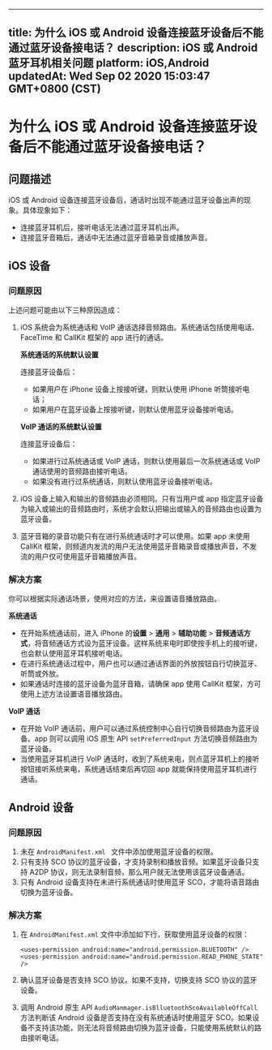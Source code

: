 
---
title: 为什么 iOS 或 Android 设备连接蓝牙设备后不能通过蓝牙设备接电话？
description: iOS 或 Android蓝牙耳机相关问题
platform: iOS,Android
updatedAt: Wed Sep 02 2020 15:03:47 GMT+0800 (CST)
---
# 为什么 iOS 或 Android 设备连接蓝牙设备后不能通过蓝牙设备接电话？
## 问题描述

iOS 或 Android 设备连接蓝牙设备后，通话时出现不能通过蓝牙设备出声的现象。具体现象如下：

- 连接蓝牙耳机后，接听电话无法通过蓝牙耳机出声。
- 连接蓝牙音箱后，通话中无法通过蓝牙音箱录音或播放声音。

## iOS 设备

### 问题原因

上述问题可能由以下三种原因造成：

1. iOS 系统会为系统通话和 VoIP 通话选择音频路由。系统通话包括使用电话、FaceTime 和 CallKit 框架的 app 进行的通话。

   **系统通话的系统默认设置**

   连接蓝牙设备后：
	 
   - 如果用户在 iPhone 设备上按接听键，则默认使用 iPhone 听筒接听电话；
   - 如果用户在蓝牙设备上按接听键，则默认使用蓝牙设备接听电话。

   **VoIP 通话的系统默认设置**

   连接蓝牙设备后：

   - 如果进行过系统通话或 VoIP 通话，则默认使用最后一次系统通话或 VoIP 通话使用的音频路由接听电话。
   - 如果没有进行过系统通话，则默认使用蓝牙设备接听电话。

2. iOS 设备上输入和输出的音频路由必须相同。只有当用户或 app 指定蓝牙设备为输入或输出的音频路由时，系统才会默认把输出或输入的音频路由也设置为蓝牙设备。

3. 蓝牙音箱的录音功能只有在进行系统通话时才可以使用。如果 app 未使用 CallKit 框架，则频道内发流的用户无法使用蓝牙音箱录音或播放声音，不发流的用户仅可使用蓝牙音箱播放声音。

### 解决方案

你可以根据实际通话场景，使用对应的方法，来设置语音播放路由。

**系统通话**

- 在开始系统通话前，进入 iPhone 的**设置** > **通用** > **辅助功能** > **音频通话方式**，将音频通话方式设为蓝牙设备。这样系统来电时即使按手机上的接听键，也会默认使用蓝牙耳机接听电话。
- 在进行系统通话过程中，用户也可以通过通话界面的外放按钮自行切换蓝牙、听筒或外放。
- 如果通话时连接的蓝牙设备为蓝牙音箱，请确保 app 使用 CallKit 框架，方可使用上述方法设置语音播放路由。

**VoIP 通话**

- 在开始 VoIP 通话前，用户可以通过系统控制中心自行切换音频路由为蓝牙设备。app 则可以调用 iOS 原生 API  `setPreferredInput` 方法切换音频路由为蓝牙设备。
- 当使用蓝牙耳机进行 VoIP 通话时，收到了系统来电，则点蓝牙耳机上的接听按钮接听系统来电，系统通话结束后再切回 app 就能保持使用蓝牙耳机进行通话。

## Android 设备 

### 问题原因

1. 未在 `AndroidManifest.xml ` 文件中添加使用蓝牙设备的权限。
2. 只有支持 SCO 协议的蓝牙设备，才支持录制和播放音频。如果蓝牙设备只支持 A2DP 协议，则无法录制音频，那么用户就无法使用该蓝牙设备通话。
3. 只有 Android 设备支持在未进行系统通话时使用蓝牙 SCO，才能将语音路由切换为蓝牙设备。

### 解决方案

1. 在 `AndroidManifest.xml` 文件中添加如下行，获取使用蓝牙设备的权限：

    ```
    <uses-permission android:name="android.permission.BLUETOOTH" /> 
    <uses-permission android:name="android.permission.READ_PHONE_STATE" />
    ```
		
2. 确认蓝牙设备是否支持 SCO 协议。如果不支持，切换支持 SCO 协议的蓝牙设备。

3. 调用 Android 原生 API `AudioManmager.isBlluetoothScoAvailableOffCall` 方法判断该 Android 设备是否支持在没有系统通话时使用蓝牙 SCO。如果设备不支持该功能，则无法将音频路由切换为蓝牙设备，只能使用系统默认的路由接听电话。
